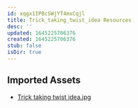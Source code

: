 ```yaml
---
id: xqgx1IPBcSWjYT4mxCqjl
title: Trick_taking_twist_idea Resources
desc: ''
updated: 1645225706376
created: 1645225706376
stub: false
isDir: true
---
```

## Imported Assets
- [Trick taking twist idea.jpg](/assets/trick-taking-twist-idea.jpg)

